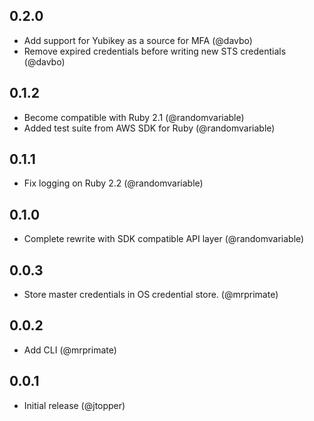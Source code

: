 ## 0.2.0

* Add support for Yubikey as a source for MFA (@davbo)
* Remove expired credentials before writing new STS credentials (@davbo)

## 0.1.2

* Become compatible with Ruby 2.1 (@randomvariable)
* Added test suite from AWS SDK for Ruby (@randomvariable)

## 0.1.1

* Fix logging on Ruby 2.2 (@randomvariable)

## 0.1.0

* Complete rewrite with SDK compatible API layer (@randomvariable)

## 0.0.3

* Store master credentials in OS credential store. (@mrprimate)

## 0.0.2

* Add CLI (@mrprimate)

## 0.0.1

* Initial release (@jtopper)
